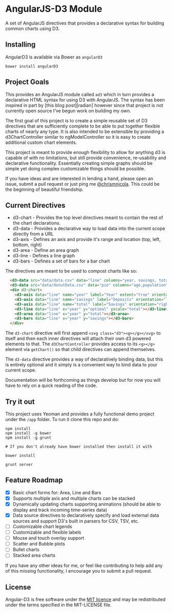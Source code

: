 # AngularJS-D3 Module

A set of AngularJS directives that provides a declarative syntax for building
common charts using D3.

## Installing

AngularD3 is available via Bower as `angularD3`

```
bower install angularD3
```

## Project Goals

This provides an AngularJS module called `ad3` which in turn provides a
declarative HTML syntax for using D3 with AngularJS. The syntax has been
inspired in part by [this blog post][radian] however since that project is not
currently open source I've begun work on building my own.

The first goal of this project is to create a simple reusable set of D3
directives that are sufficiently complete to be able to put together flexible
charts of nearly any type. It is also intended to be extensible by providing a
d3ChartController similar to ngModelController so it is easy to create
additional custom chart elements.

This project is meant to provide enough flexibility to allow for anything d3 is
capable of with no limitations, but still provide convenience, re-usability and
declarative functionality. Essentially creating simple graphs should be simple
yet doing complex customizable things should be possible.

If you have ideas and are interested in lending a hand, please open an issue,
submit a pull request or just ping me
[@chrismnicola](https://twitter.com/chrismnicola). This could be the beginning
of beautiful friendship.

## Current Directives

- d3-chart - Provides the top level directives meant to contain the rest of the
  chart declarations.
- d3-data - Provides a declarative way to load data into the current scope
  directly from a URL
- d3-axis - Defines an axis and provide it's range and location (top, left,
  bottom, right)
- d3-area - Define an area graph
- d3-line - Defines a line graph
- d3-bars - Defines a set of bars for a bar chart

The directives are meant to be used to compost charts like so:

```html
  <d3-data src="data/data.csv" data="line" columns="year, savings, total, optimal"></d3-data>
  <d3-data src="data/donutData.csv" data="pie" columns="age,population"></d3-data>
  <div d3-chart>
    <d3-axis data="line" name="year" label="Year" extent="true" orientation="bottom" ticks="5"></d3-axis>
    <d3-axis data="line" name="savings" label="Deposits" orientation="left" ticks="5"></d3-axis>
    <d3-axis data="line" name="total" label="Savings" orientation="right" ticks="5"></d3-axis>
    <d3-line data="line" x="year" y="optimal" yscale="total"></d3-line>
    <d3-area data="line" x="year" y="total"></d3-area>
    <d3-bars data="line" x="year" y="savings"></d3-bars>
  </div>
```

The `d3-chart` directive will first append `<svg class="d3"><g></g></svg>` to
itself and then each inner directives will attach their own d3 powered elements
to that. The `d3ChartController` provides access to its `<g></g>` element via
`getChart()` so that child directives can append themselves.

The `d3-data` directive provides a way of declaratively binding data, but this
is entirely optional and it simply is a convenient way to bind data to your
current scope.

Documentation will be forthcoming as things develop but for now you will have
to rely on a quick reading of the code.

## Try it out

This project uses Yeoman and provides a fully functional demo project under the
`/app` folder. To run it clone this repo and do:

```
npm install
npm install -g bower
npm install -g grunt

# If you don't already have bower installed then install it with

bower install

grunt server
```

## Feature Roadmap

- [x] Basic chart forms for: Area, Line and Bars
- [x] Supports multiple axis and multiple charts can be stacked
- [x] Dynamically updating charts supporting animations (should be able to
display and track incoming time-series data)
- [x] Data source directives to declaratively specify and load external data
sources and support D3's built in parsers for CSV, TSV, etc.
- [ ] Customizable chart legends
- [ ] Customizable and flexible labels 
- [ ] Mouse and touch overlay support
- [ ] Scatter and Bubble plots
- [ ] Bullet charts
- [ ] Stacked area charts

If you have any other ideas for me, or feel like contributing to help add any
of this missing functionality, I encourage you to submit a pull request.

## License

Angular-D3 is free software under the [MIT licence](http://opensource.org/licenses/MIT) and may be redistributed under the terms specified in the MIT-LICENSE file.
